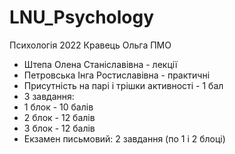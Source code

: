 # LNU_Psychology
Психологія 2022 Кравець Ольга ПМО

- Штепа Олена Станіславівна - лекції
- Петровська Інга Ростиславівна - практичні
- Присутність на парі і трішки активності - 1 бал
- 3 завдання: 
 - 1 блок - 10 балів
 - 2 блок - 12 балів
 - 3 блок - 12 балів
- Екзамен письмовий: 2 завдання (по 1 і 2 блоці) 
